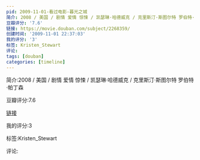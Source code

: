 ```yaml
---
pid: 2009-11-01-看过电影-暮光之城
简介: 2008 / 美国 / 剧情 爱情 惊悚 / 凯瑟琳·哈德威克 / 克里斯汀·斯图尔特 罗伯特·帕丁森
豆瓣评分: '7.6'
链接: https://movie.douban.com/subject/2268359/
创建时间: '2009-11-01 22:37:03'
我的评分: '3'
标签: Kristen_Stewart
评论:
tags: [douban]
categories: [timeline]
---
```

简介:2008 / 美国 / 剧情 爱情 惊悚 / 凯瑟琳·哈德威克 / 克里斯汀·斯图尔特 罗伯特·帕丁森

豆瓣评分:7.6

[链接](https://movie.douban.com/subject/2268359/)

我的评分:3

标签:Kristen_Stewart

评论:

